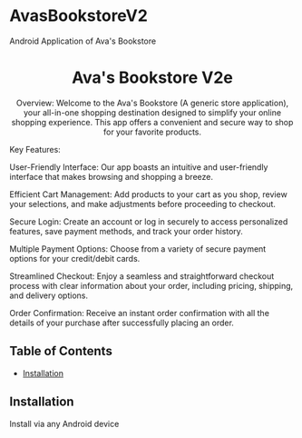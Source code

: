 # AvasBookstoreV2
Android Application of Ava's Bookstore


<h1 align="center">Ava's Bookstore V2e</h1>

<p align="center">
Overview:
Welcome to the Ava's Bookstore (A generic store application), your all-in-one shopping destination designed to simplify your online shopping experience. This app offers a convenient and secure way to shop for your favorite products.

Key Features:

User-Friendly Interface: Our app boasts an intuitive and user-friendly interface that makes browsing and shopping a breeze.

Efficient Cart Management: Add products to your cart as you shop, review your selections, and make adjustments before proceeding to checkout.

Secure Login: Create an account or log in securely to access personalized features, save payment methods, and track your order history.

Multiple Payment Options: Choose from a variety of secure payment options for your credit/debit cards.

Streamlined Checkout: Enjoy a seamless and straightforward checkout process with clear information about your order, including pricing, shipping, and delivery options.

Order Confirmation: Receive an instant order confirmation with all the details of your purchase after successfully placing an order.
</p>

## Table of Contents
- [Installation](#installation)

## Installation
Install via any Android device


